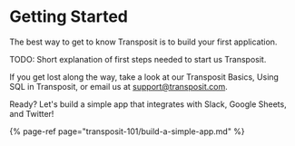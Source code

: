 # Getting Started

The best way to get to know Transposit is to build your first application.

TODO: Short explanation of first steps needed to start us Transposit.

If you get lost along the way, take a look at our Transposit Basics, Using SQL in Transposit, or email us at support@transposit.com. 

Ready? Let's build a simple app that integrates with Slack, Google Sheets, and Twitter! 

{% page-ref page="transposit-101/build-a-simple-app.md" %}






